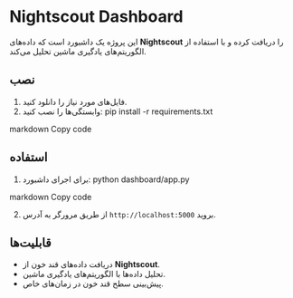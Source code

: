 
# Nightscout Dashboard

این پروژه یک داشبورد است که داده‌های **Nightscout** را دریافت کرده و با استفاده از الگوریتم‌های یادگیری ماشین تحلیل می‌کند.

## نصب

1. فایل‌های مورد نیاز را دانلود کنید.
2. وابستگی‌ها را نصب کنید:
pip install -r requirements.txt

markdown
Copy code

## استفاده

1. برای اجرای داشبورد:
python dashboard/app.py

markdown
Copy code

2. از طریق مرورگر به آدرس `http://localhost:5000` بروید.

## قابلیت‌ها

- دریافت داده‌های قند خون از **Nightscout**.
- تحلیل داده‌ها با الگوریتم‌های یادگیری ماشین.
- پیش‌بینی سطح قند خون در زمان‌های خاص.
